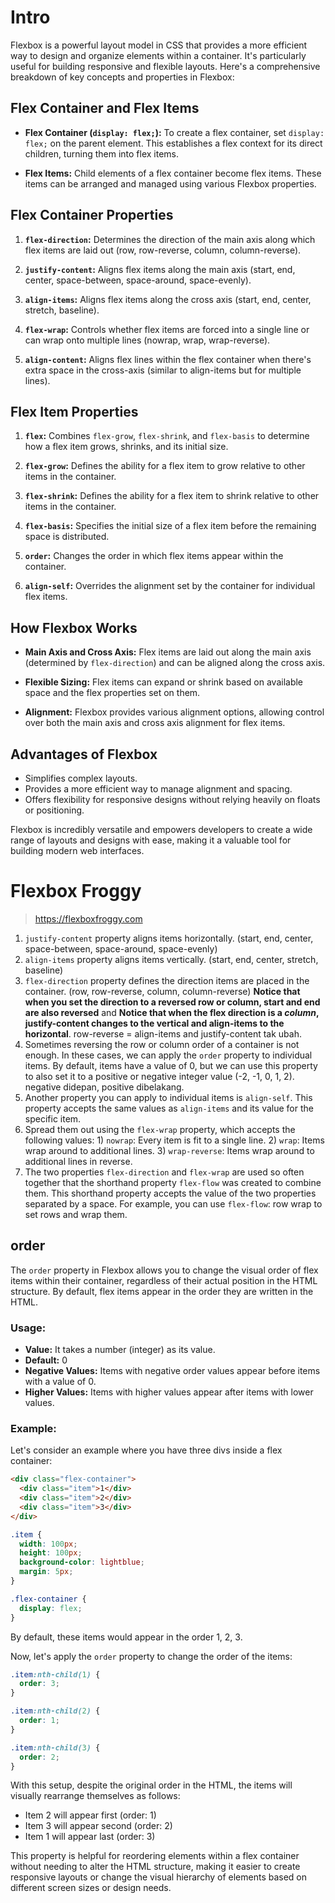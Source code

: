 # Intro

Flexbox is a powerful layout model in CSS that provides a more efficient way to design and organize elements within a container. It's particularly useful for building responsive and flexible layouts. Here's a comprehensive breakdown of key concepts and properties in Flexbox:

## Flex Container and Flex Items

- **Flex Container (`display: flex;`):** To create a flex container, set `display: flex;` on the parent element. This establishes a flex context for its direct children, turning them into flex items.
  
- **Flex Items:** Child elements of a flex container become flex items. These items can be arranged and managed using various Flexbox properties.

## Flex Container Properties

1. **`flex-direction`:** Determines the direction of the main axis along which flex items are laid out (row, row-reverse, column, column-reverse).
   
2. **`justify-content`:** Aligns flex items along the main axis (start, end, center, space-between, space-around, space-evenly).

3. **`align-items`:** Aligns flex items along the cross axis (start, end, center, stretch, baseline).

4. **`flex-wrap`:** Controls whether flex items are forced into a single line or can wrap onto multiple lines (nowrap, wrap, wrap-reverse).

5. **`align-content`:** Aligns flex lines within the flex container when there's extra space in the cross-axis (similar to align-items but for multiple lines).

## Flex Item Properties

1. **`flex`:** Combines `flex-grow`, `flex-shrink`, and `flex-basis` to determine how a flex item grows, shrinks, and its initial size.

2. **`flex-grow`:** Defines the ability for a flex item to grow relative to other items in the container.

3. **`flex-shrink`:** Defines the ability for a flex item to shrink relative to other items in the container.

4. **`flex-basis`:** Specifies the initial size of a flex item before the remaining space is distributed.

5. **`order`:** Changes the order in which flex items appear within the container.

6. **`align-self`:** Overrides the alignment set by the container for individual flex items.

## How Flexbox Works

- **Main Axis and Cross Axis:** Flex items are laid out along the main axis (determined by `flex-direction`) and can be aligned along the cross axis.
  
- **Flexible Sizing:** Flex items can expand or shrink based on available space and the flex properties set on them.
  
- **Alignment:** Flexbox provides various alignment options, allowing control over both the main axis and cross axis alignment for flex items.

## Advantages of Flexbox

- Simplifies complex layouts.
- Provides a more efficient way to manage alignment and spacing.
- Offers flexibility for responsive designs without relying heavily on floats or positioning.

Flexbox is incredibly versatile and empowers developers to create a wide range of layouts and designs with ease, making it a valuable tool for building modern web interfaces.

# Flexbox Froggy

> https://flexboxfroggy.com

1. `justify-content` property aligns items horizontally. (start, end, center, space-between, space-around, space-evenly)
2. `align-items` property aligns items vertically. (start, end, center, stretch, baseline)
3. `flex-direction` property defines the direction items are placed in the container. (row, row-reverse, column, column-reverse) **Notice that when you set the direction to a reversed row or column, start and end are also reversed** and **Notice that when the flex direction is a _column_, justify-content changes to the vertical and align-items to the horizontal**. row-reverse = align-items and justify-content tak ubah.
4. Sometimes reversing the row or column order of a container is not enough. In these cases, we can apply the `order` property to individual items. By default, items have a value of 0, but we can use this property to also set it to a positive or negative integer value (-2, -1, 0, 1, 2). negative didepan, positive dibelakang.
5. Another property you can apply to individual items is `align-self`. This property accepts the same values as `align-items` and its value for the specific item.
6. Spread them out using the `flex-wrap` property, which accepts the following values: 1) `nowrap`: Every item is fit to a single line. 2) `wrap`: Items wrap around to additional lines. 3) `wrap-reverse`: Items wrap around to additional lines in reverse.
7. The two properties `flex-direction` and `flex-wrap` are used so often together that the shorthand property `flex-flow` was created to combine them. This shorthand property accepts the value of the two properties separated by a space. For example, you can use `flex-flow`: row wrap to set rows and wrap them.

## order

The `order` property in Flexbox allows you to change the visual order of flex items within their container, regardless of their actual position in the HTML structure. By default, flex items appear in the order they are written in the HTML.

### Usage:

- **Value:** It takes a number (integer) as its value.
- **Default:** 0
- **Negative Values:** Items with negative order values appear before items with a value of 0.
- **Higher Values:** Items with higher values appear after items with lower values.

### Example:

Let's consider an example where you have three divs inside a flex container:

```html
<div class="flex-container">
  <div class="item">1</div>
  <div class="item">2</div>
  <div class="item">3</div>
</div>
```

```css
.item {
  width: 100px;
  height: 100px;
  background-color: lightblue;
  margin: 5px;
}

.flex-container {
  display: flex;
}
```

By default, these items would appear in the order 1, 2, 3.

Now, let's apply the `order` property to change the order of the items:

```css
.item:nth-child(1) {
  order: 3;
}

.item:nth-child(2) {
  order: 1;
}

.item:nth-child(3) {
  order: 2;
}
```

With this setup, despite the original order in the HTML, the items will visually rearrange themselves as follows:

- Item 2 will appear first (order: 1)
- Item 3 will appear second (order: 2)
- Item 1 will appear last (order: 3)

This property is helpful for reordering elements within a flex container without needing to alter the HTML structure, making it easier to create responsive layouts or change the visual hierarchy of elements based on different screen sizes or design needs.
